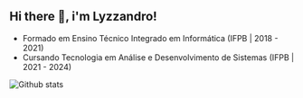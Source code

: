 ## Hi there :wave:, i'm Lyzzandro!

- Formado em Ensino Técnico Integrado em Informática (IFPB | 2018 - 2021)
- Cursando Tecnologia em Análise e Desenvolvimento de Sistemas (IFPB | 2021 - 2024)

![Github stats](https://github-readme-stats.vercel.app/api?username=lyzzandro&theme=nightowl&show_icons=true&count_private=true&hide=stars)
